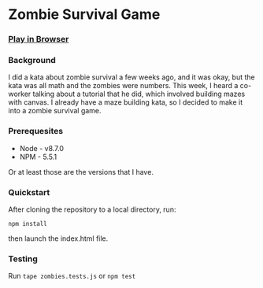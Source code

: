 # Zombie Survival Game

### [Play in Browser](https://ategt.github.io/zombie-game/)

### Background
I did a kata about zombie survival a few weeks ago, and it was okay, but the kata was all math and the zombies were numbers.  This week, I heard a co-worker talking about a tutorial that he did, which involved building mazes with canvas.  I already have a maze building kata, so I decided to make it into a zombie survival game.

### Prerequesites
* Node - v8.7.0
* NPM  - 5.5.1

Or at least those are the versions that I have.

### Quickstart
After cloning the repository to a local directory, run:

`npm install`

then launch the index.html file.

### Testing
Run `tape zombies.tests.js` or `npm test`
